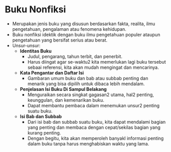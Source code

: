 # Buku Nonfiksi

- Merupakan jenis buku yang disusun berdasarkan fakta, realita, ilmu pengetahuan, pengalaman atau fenomena kehidupan.
- Buku nonfiksi idektik dengan buku ilmu pengetahuan populer ataupun pengetahuan yang bersifat serius atau berat.
- Unsur-unsur:
    - **Identitas Buku**
        - Judul, pengarang, tahun terbit, dan penerbit.
        - Harus diingat agar se-waktu2 kita memerlukan lagi buku tersebut sebaai referensi, kita akan mudah mengingat dan mencarinya.
    - **Kata Pengantar dan Daftar Isi**
        - Gambaran umum buku dan bab atau subbab penting dan menarik yang bisa dipilih untuk dibaca lebih mendalam.
    - **Penjelasan Isi Buku Di Sampul Belakang**
        - Menguraikan secara singkat gagasan2 utama, hal2 penting, keunggulan, dan kemenarikan buku.
        - Dapat membantu pembaca dalam menemukan unsur2 penting suatu buku.
    - **Isi Bab dan Subbab**
        - Dari isi bab dan subbab suatu buku, kita dapat mendalami bagian yang penting dan membaca dengan cepat/sekilas bagian yang kurang penting.
        - Dengan begitu, kita akan memperoleh banyakl informasi penting dalam buku tanpa harus menghabiskan waktu yang lama.